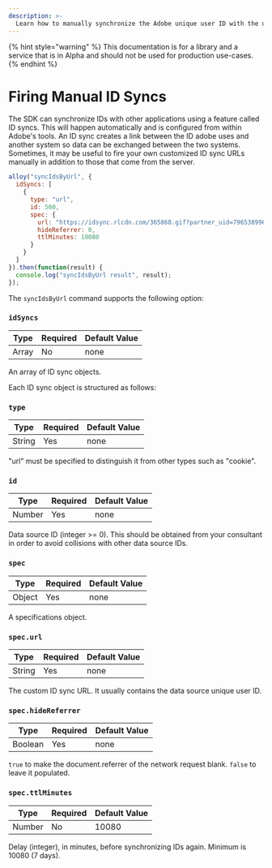 ```yaml
---
description: >-
  Learn how to manually synchronize the Adobe unique user ID with the unique user ID of a third-party data source.
---
```


{% hint style="warning" %}
This documentation is for a library and a service that is in Alpha and should not be used for production use-cases.
{% endhint %}

# Firing Manual ID Syncs

The SDK can synchronize IDs with other applications using a feature called ID syncs. This will happen automatically and is configured from within Adobe's tools. An ID sync creates a link between the ID adobe uses and another system so data can be exchanged between the two systems.  Sometimes, it may be useful to fire your own customized ID sync URLs manually in addition to those that come from the server.

```js
alloy("syncIdsByUrl", {
  idSyncs: [
    {
      type: "url",
      id: 500,
      spec: {
        url: "https://idsync.rlcdn.com/365868.gif?partner_uid=79653899615727305204290942296930013270",
        hideReferrer: 0,
        ttlMinutes: 10080
      }
    }
  ]
}).then(function(result) {
  console.log("syncIdsByUrl result", result);
});
```

The `syncIdsByUrl` command supports the following option:

### `idSyncs`

| **Type** | **Required** | **Default Value** |
| -------- | ------------ | ----------------- |
| Array    | No           | none              |

An array of ID sync objects.

Each ID sync object is structured as follows:

### `type`

| **Type** | **Required** | **Default Value** |
| -------- | ------------ | ----------------- |
| String   | Yes          | none              |

"url" must be specified to distinguish it from other types such as "cookie".

### `id`

| **Type** | **Required** | **Default Value** |
| -------- | ------------ | ----------------- |
| Number   | Yes          | none              |

Data source ID (integer >= 0). This should be obtained from your consultant in order to avoid collisions with other data source IDs.

### `spec`

| **Type** | **Required** | **Default Value** |
| -------- | ------------ | ----------------- |
| Object   | Yes          | none              |

A specifications object.

### `spec.url`

| **Type** | **Required** | **Default Value** |
| -------- | ------------ | ----------------- |
| String   | Yes          | none              |

The custom ID sync URL. It usually contains the data source unique user ID.

### `spec.hideReferrer`

| **Type** | **Required** | **Default Value** |
| -------- | ------------ | ----------------- |
| Boolean  | Yes          | none              |

`true` to make the document.referrer of the network request blank. `false` to leave it populated.

### `spec.ttlMinutes`

| **Type** | **Required** | **Default Value** |
| -------- | ------------ | ----------------- |
| Number   | No           | 10080             |

Delay (integer), in minutes, before synchronizing IDs again. Minimum is 10080 (7 days).